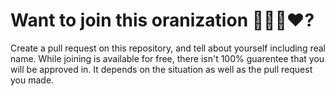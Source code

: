 # Want to join this oranization 🚪💪🚀❤?
Create a pull request on this repository, and tell about yourself including real name.
While joining is available for free, there isn't 100% guarentee that you will be approved in. It depends on the situation as well as the pull request you made.
